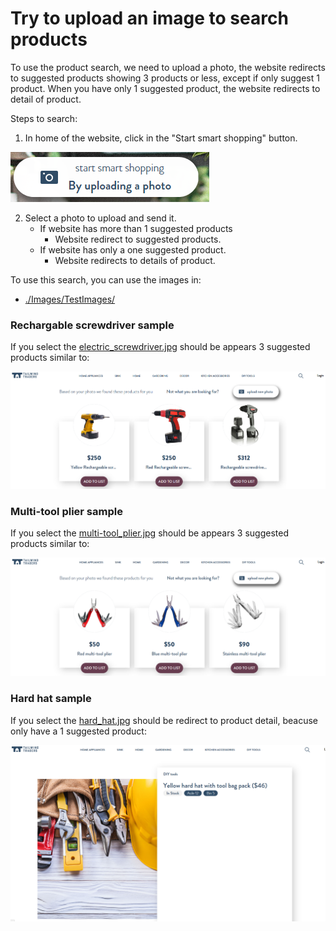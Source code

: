 # Try to upload an image to search products

To use the product search, we need to upload a photo, the website redirects to suggested products showing 3 products or less, except if only suggest 1 product. When you have only 1 suggested product, the website redirects to detail of product.

Steps to search:

1. In home of the website, click in the "Start smart shopping" button.
<img src="./Images/Docs/Start_Smart_Shopping_Button.PNG">

2. Select a photo to upload and send it.
    * If website has more than 1 suggested products
        * Website redirect to suggested products.
    * If website has only a one suggested product.
        * Website redirects to details of product.

To use this search, you can use the images in:

* [./Images/TestImages/](./Images/TestImages/)


### Rechargable screwdriver sample
If you select the [electric_screwdriver.jpg](./Images/TestImages/electric_screwdriver.jpg) should be appears 3 suggested products similar to:

<img src="./Images/Docs/rechargeable_Screwdriver_Suggested_Products.PNG">

### Multi-tool plier sample
If you select the [multi-tool_plier.jpg](./Images/TestImages/multi-tool_plier.jpg) should be appears 3 suggested products similar to:

<img src="./Images/Docs/multi-tool_plier_Suggested_Products.PNG">


### Hard hat sample
If you select the [hard_hat.jpg](./Images/TestImages/hard_hat.jpg) should be redirect to product detail, beacuse only have a 1 suggested product:

<img src="./Images/Docs/hard_Hat_Suggested_Product_Detail.PNG">
